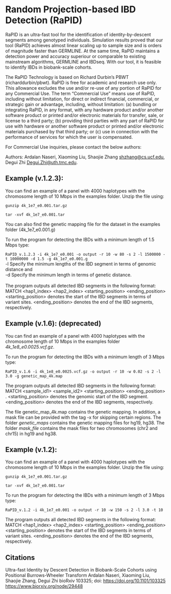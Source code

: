 # Random Projection-based IBD Detection (RaPID)

RaPID is an ultra-fast tool for the identification of identity-by-descent segments among genotyped individuals. Simulation results proved that our tool (RaPID) achieves almost linear scaling up to sample size and is orders of magnitude faster than GERMLINE. At the same time, RaPID maintains a detection power and accuracy superiour or comparable to existing mainstream algorithms, GERMLINE and IBDseq. With our tool, it is feasible to identify IBDs in biobank-scale cohorts.


The RaPID Technology is based on Richard Durbin’s PBWT (richarddurbin/pbwt). RaPID is free for academic and research use only. This allowance excludes the use and/or re-use of any portion of RaPID for any Commercial Use. The term “Commercial Use” means use of RaPID, including without limitation, for direct or indirect financial, commercial, or strategic gain or advantage, including, without limitation: (a) bundling or integrating RaPID, in any format, with any hardware product and/or another software product or printed and/or electronic materials for transfer, sale, or license to a third party; (b) providing third parties with any part of RaPID for use with hardware or another software product or printed and/or electronic materials purchased by that third party; or (c) use in connection with the performance of services for which the user is compensated.
 
For Commercial Use inquiries, please contact the below authors:
 
Authors: Ardalan Naseri, Xiaoming Liu, Shaojie Zhang shzhang@cs.ucf.edu, Degui Zhi Degui.Zhi@uth.tmc.edu.


## Example (v.1.2.3):
You can find an example of a panel with 4000 haplotypes with the chromosome length of 10 Mbps in the examples folder. Unzip the file using:

`gunzip 4k_1e7_e0.001.tar.gz`

`tar -xvf 4k_1e7_e0.001.tar`

You can also find the genetic mapping file for the dataset in the examples folder (4k_1e7_e0.001.g)

To run the program for detecting the IBDs with a minimum length of 1.5 Mbps type:

`RaPID_v.1.2.3 -i 4k_1e7_e0.001 -o output -r 10 -w 80 -s 2 -l 1500000 -t 10000000 -d 1.5 -g 4k_1e7_e0.001.g`
<br/>
-l Specify the minimum lengths of the IBD segment in terms of genomic distance and <br/>
-d Specify the minimum length in terms of genetic distance.
<br/>
<br/>
The program outputs all detected IBD segments in the following format:
MATCH <hap1_index> <hap2_index> <starting_position> <ending_position> <length>
<starting_position> denotes the start of the IBD segments in terms of variant sites. <ending_position> denotes the end of the IBD segments, respectively.
 

## Example (v.1.6): (deprecated)
You can find an example of a panel with 4000 haplotypes with the chromosome length of 10 Mbps in the examples folder _4k_1e8_e0.0025.vcf.gz_.

To run the program for detecting the IBDs with a minimum length of 3 Mbps type:

`RaPID_v.1.6 -i 4k_1e8_e0.0025.vcf.gz -o output -r 10 -w 0.02 -s 2 -l 3.0 -g genetic_map_4k.map`


The program outputs all detected IBD segments in the following format:
MATCH <sample_id1> <sample_id2> <starting_position> <ending_position> <length>. <starting_position> denotes the genomic start of the IBD segment. <ending_position> denotes the end of the IBD segments, respectively.

The file genetic_map_4k.map contains the genetic mapping. In addition, a mask file can be provided with the tag -x for skipping certain regions.
The folder _genetic\_maps_ contains the genetic mapping files for hg19, hg38. The folder _mask\_file_ contains the mask files for two chromosomes (chr2 and chr15) in hg19 and hg38. 


## Example (v.1.2):
You can find an example of a panel with 4000 haplotypes with the chromosome length of 10 Mbps in the examples folder. Unzip the file using:

`gunzip 4k_1e7_e0.001.tar.gz`

`tar -xvf 4k_1e7_e0.001.tar`

To run the program for detecting the IBDs with a minimum length of 3 Mbps type:

`RaPID_v.1.2 -i 4k_1e7_e0.001 -o output -r 10 -w 150 -s 2 -l 3.0 -t 10`

The program outputs all detected IBD segments in the following format:
MATCH <hap1_index> <hap2_index> <starting_position> <ending_position> <length>
<starting_position> denotes the start of the IBD segments in terms of variant sites. <ending_position> denotes the end of the IBD segments, respectively.
 
## Citations

Ultra-fast Identity by Descent Detection in Biobank-Scale Cohorts using Positional Burrows-Wheeler Transform
Ardalan Naseri, Xiaoming Liu, Shaojie Zhang, Degui Zhi
bioRxiv 103325; doi: https://doi.org/10.1101/103325
https://www.biorxiv.org/node/29448
